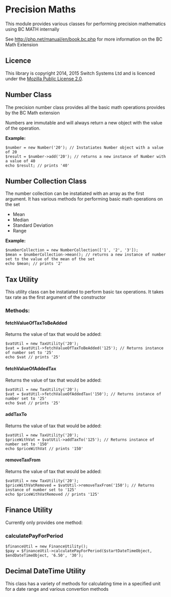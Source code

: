 # Precision Maths

This module provides various classes for performing precision mathematics using BC MATH internally 

See <http://php.net/manual/en/book.bc.php> for more information on the BC Math Extension

## Licence

This library is copyright 2014, 2015 Switch Systems Ltd and is licenced under the [Mozilla Public License 2.0](https://www.mozilla.org/MPL/2.0/).

## Number Class

The precision number class provides all the basic math operations provides by the BC Math extension

Numbers are immutable and will always return a new object with the value of the operation.

__Example:__

    $number = new Number('20'); // Instatiates Number object with a value of 20
    $result = $number->add('20'); // returns a new instance of Number with a value of 40
    echo $result; // prints '40' 

## Number Collection Class

The number collection can be instatiated with an array as the first argument. It has various methods for performing basic math operations on the set

* Mean
* Median
* Standard Deviation
* Range

__Example:__

    $numberCollection = new NumberCollection(['1', '2', '3']);
    $mean = $numberCollection->mean(); // returns a new instance of number set to the value of the mean of the set
    echo $mean; // prints '2'

## Tax Utility

This utility class can be instatiated to perform basic tax operations. It takes tax rate as the first argument of the constructor

### Methods: 

#### fetchValueOfTaxToBeAdded

Returns the value of tax that would be added:

    $vatUtil = new TaxUtility('20');
    $vat = $vatUtil->fetchValueOfTaxToBeAdded('125'); // Returns instance of number set to '25'
    echo $vat // prints '25'
    
#### fetchValueOfAddedTax

Returns the value of tax that would be added:

    $vatUtil = new TaxUtility('20');
    $vat = $vatUtil->fetchValueOfAddedTax('150'); // Returns instance of number set to '25'
    echo $vat // prints '25'
    
#### addTaxTo

Returns the value of tax that would be added:

    $vatUtil = new TaxUtility('20');
    $priceWithVat = $vatUtil->addTaxTo('125'); // Returns instance of number set to '150'
    echo $priceWithVat // prints '150'
    
#### removeTaxFrom

Returns the value of tax that would be added:

    $vatUtil = new TaxUtility('20');
    $priceWithVatRemoved = $vatUtil->removeTaxFrom('150'); // Returns instance of number set to '125'
    echo $priceWithVatRemoved // prints '125'
    
## Finance Utility

Currently only provides one method:

### calculatePayForPeriod

    $financeUtil = new FinanceUtility();
    $pay = $financeUtil->calculatePayForPeriod($startDateTimeObject, $endDateTimeObject, '6.50', '30');
    
## Decimal DateTime Utility

This class has a variety of methods for calculating time in a specified unit for a date range and various convertion methods

